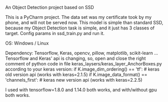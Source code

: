 An Object Detection project based on SSD

This is a PyCharm project.
The data set was my certificate took by my phone, and will not be served now.
This model is simple than standard SSD, because my Object Detection task is simple, and it just has 3 classes of target.
Config params in ssd_train.py and run it.

OS: Windows / Linux

Dependency: Tensorflow, Keras, opencv, pillow, matplotlib, scikit-learn ...
Tensorflow and Keras' api is changing, so, open and close the right comment of python code in file keras_laysers/keras_layer_AnchorBoxes.py according to your keras version:
if K.image_dim_ordering() == 'tf':  # keras old version api (works with keras=2.1.5)
if K.image_data_format() == 'channels_first':  # keras new version api (works with keras=2.2.5)

I used with tensorflow=1.8.0 and 1.14.0 both works, and with/without gpu both works.
